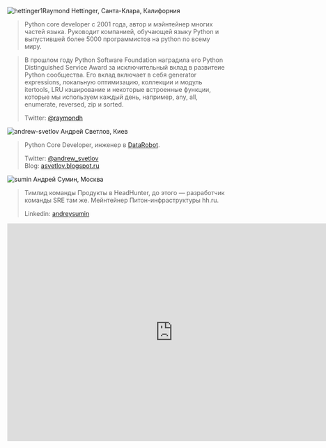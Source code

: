 <a name="Raymond-Hettinger"></a>![hettinger1](http://dropbucket.ru/hettinger1)Raymond Hettinger, Санта-Клара, Калифорния

> Python core developer с 2001 года, автор и мэйнтейнер многих частей языка. Руководит компанией, обучающей языку Python и  выпустившей более 5000  программистов на python по всему миру.

> В прошлом году Python Software Foundation наградила его Python Distinguished Service Award за исключительный вклад в развитеие Python сообщества. Его вклад включает в себя generator expressions, локальную оптимизацию, коллекции и модуль itertools, LRU кэширование и некоторые встроенные функции, которые мы используем каждый день, например, any,
all, enumerate, reversed, zip и sorted.
>
> Twitter: [@raymondh](https://twitter.com/raymondh) 

<a name="andrew-svetlov"></a>![andrew-svetlov](http://dropbucket.ru/pyconru/svetlov) Андрей Светлов, Киев

> Python Core Developer, инженер в [DataRobot](http://www.datarobot.com).
>
> Twitter: [@andrew_svetlov](https://twitter.com/andrew_svetlov)  
> Blog: [asvetlov.blogspot.ru](http://asvetlov.blogspot.ru/)

<a name="andrew-sumin"></a>![sumin](http://dropbucket.ru/sumin1) Андрей Сумин, Москва

> Тимлид команды Продукты в HeadHunter, до этого — разработчик команды SRE там же. Мейнтейнер Питон-инфраструктуры hh.ru.
>
> Linkedin: [andreysumin](https://www.linkedin.com/in/andreysumin)  

<iframe src="https://docs.google.com/forms/d/1YYY7epb0LfLrvmxmBthQicmvMgAjpFApH66w6XzokBk/viewform?embedded=true" width="760" height="500" frameborder="0" marginheight="0" marginwidth="0">Загрузка...</iframe>




